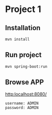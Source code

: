 # Project 1

## Installation

```bash
mvn install
```

## Run project

```bash
mvn spring-boot:run
```

## Browse APP

[http:localhost:8080/](http:localhost:8080/)

```text
username: ADMIN
password: ADMIN
```


